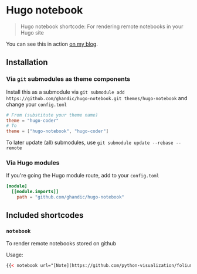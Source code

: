 # Hugo notebook

> Hugo notebook shortcode: For rendering remote notebooks in your Hugo site

You can see this in action [on my blog](https://andrewchallis.co.uk/articles/building-a-notebook-shortcode-for-hugo/).

## Installation

### Via `git` submodules as theme components

Install this as a submodule via `git submodule add https://github.com/ghandic/hugo-notebook.git themes/hugo-notebook` and change your `config.toml`

```toml
# From (substitute your theme name)
theme = "hugo-coder"
# To
theme = ["hugo-notebook", "hugo-coder"]
```

To later update (all) submodules, use `git submodule update --rebase --remote`

### Via Hugo modules

If you're going the Hugo module route, add to your `config.toml`

```toml
[module]
  [[module.imports]]
    path = "github.com/ghandic/hugo-notebook"
```

## Included shortcodes

### `notebook`

To render remote notebooks stored on github

Usage:

```html
{{< notebook url="[Note](https://github.com/python-visualization/folium/blob/master/examples/CheckZorder.ipynb)" >}}
```
